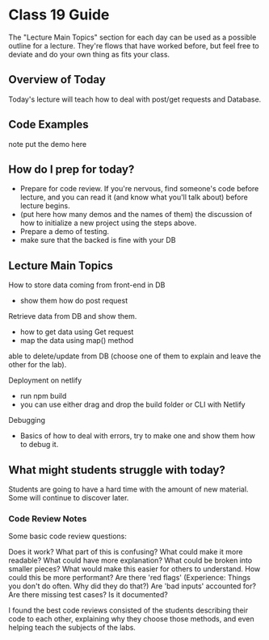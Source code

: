 # Class 19 Guide

The "Lecture Main Topics" section for each day can be used as a possible outline for a lecture. They're flows that have worked before, but feel free to deviate and do your own thing as fits your class.

## Overview of Today

Today's lecture will teach how to deal with post/get requests and Database.


## Code Examples

note put the demo here

## How do I prep for today?

- Prepare for code review. If you're nervous, find someone's code before lecture, and you can read it (and know what you'll talk about) before lecture begins.
- (put here how many demos and the names of them) the discussion of how to initialize a new project using the steps above.
- Prepare a demo of testing.
- make sure that the backed is fine with your DB

## Lecture Main Topics

How to store data coming from front-end in DB
- show them how do post request

Retrieve data from DB and show them.
- how to get data using Get request
- map the data using map() method

able to delete/update from DB (choose one of them to explain and leave the other for the lab).


Deployment on netlify
   - run npm build 
   - you can use either drag and drop the build folder or CLI with Netlify


Debugging

- Basics of how to deal with errors, try to make one and show them how to debug it.

## What might students struggle with today?

Students are going to have a hard time with the amount of new material. Some will continue to discover later.

### Code Review Notes

Some basic code review questions:

Does it work?
What part of this is confusing?
What could make it more readable?
What could have more explanation?
What could be broken into smaller pieces?
What would make this easier for others to understand.
How could this be more performant?
Are there 'red flags' (Experience: Things you don't do often. Why did they do that?)
Are 'bad inputs' accounted for?
Are there missing test cases?
Is it documented?

I found the best code reviews consisted of the students describing their code to each other, explaining why they choose those methods, and even helping teach the subjects of the labs.